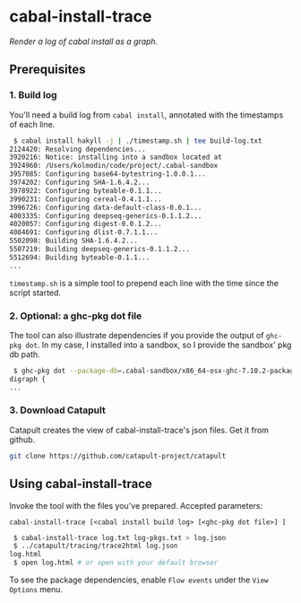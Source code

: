 # cabal-install-trace
*Render a log of cabal install as a graph.*

## Prerequisites

### 1. Build log
You'll need a build log from `cabal install`, annotated with the timestamps of each line.

```bash
 $ cabal install hakyll -j | ./timestamp.sh | tee build-log.txt
2124420: Resolving dependencies...
3920216: Notice: installing into a sandbox located at
3924960: /Users/kolmodin/code/project/.cabal-sandbox
3957085: Configuring base64-bytestring-1.0.0.1...
3974202: Configuring SHA-1.6.4.2...
3978922: Configuring byteable-0.1.1...
3990231: Configuring cereal-0.4.1.1...
3996726: Configuring data-default-class-0.0.1...
4003335: Configuring deepseq-generics-0.1.1.2...
4020057: Configuring digest-0.0.1.2...
4084691: Configuring dlist-0.7.1.1...
5502098: Building SHA-1.6.4.2...
5507219: Building deepseq-generics-0.1.1.2...
5512694: Building byteable-0.1.1...
...
```

`timestamp.sh` is a simple tool to prepend each line with the time since the script started.

### 2. Optional: a ghc-pkg dot file

The tool can also illustrate dependencies if you provide the output of `ghc-pkg dot`. In my case, I installed into a sandbox, so I provide the sandbox' pkg db path.

```bash
 $ ghc-pkg dot --package-db=.cabal-sandbox/x86_64-osx-ghc-7.10.2-packages.conf.d/ | tee log-pkgs.txt
digraph {
...
```

### 3. Download Catapult

Catapult creates the view of cabal-install-trace's json files. Get it from github.

```bash
git clone https://github.com/catapult-project/catapult
```

## Using cabal-install-trace

Invoke the tool with the files you've prepared. Accepted parameters:

`cabal-install-trace [<cabal install build log> [<ghc-pkg dot file>] ]`

```bash
 $ cabal-install-trace log.txt log-pkgs.txt > log.json
 $ ../catapult/tracing/trace2html log.json
log.html
 $ open log.html # or open with your default browser
```

To see the package dependencies, enable `Flow events` under the `View Options` menu.
